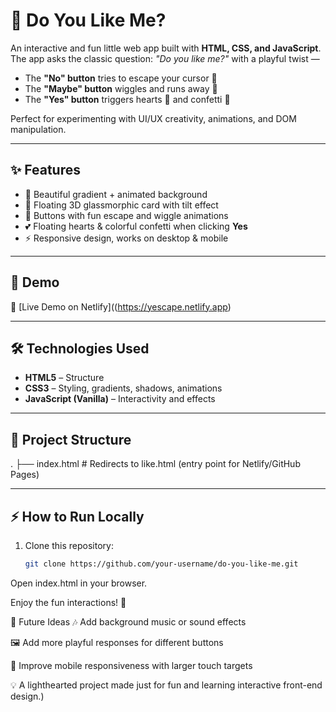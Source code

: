 # 💖 Do You Like Me?  

An interactive and fun little web app built with **HTML, CSS, and JavaScript**.  
The app asks the classic question: *"Do you like me?"* with a playful twist —  
- The **"No" button** tries to escape your cursor 🏃  
- The **"Maybe" button** wiggles and runs away 🤔  
- The **"Yes" button** triggers hearts 💖 and confetti 🎉  

Perfect for experimenting with UI/UX creativity, animations, and DOM manipulation.  

---

## ✨ Features
- 🎨 Beautiful gradient + animated background  
- 🌌 Floating 3D glassmorphic card with tilt effect  
- 🏃 Buttons with fun escape and wiggle animations  
- 💕 Floating hearts & colorful confetti when clicking **Yes**  
- ⚡ Responsive design, works on desktop & mobile  

---

## 🚀 Demo
🔗 [Live Demo on Netlify]((https://yescape.netlify.app) <!-- Replace # with your actual Netlify URL -->

---

## 🛠️ Technologies Used
- **HTML5** – Structure  
- **CSS3** – Styling, gradients, shadows, animations  
- **JavaScript (Vanilla)** – Interactivity and effects  

---

## 📂 Project Structure
.
├── index.html # Redirects to like.html (entry point for Netlify/GitHub Pages)


---

## ⚡ How to Run Locally
1. Clone this repository:
   ```bash
   git clone https://github.com/your-username/do-you-like-me.git
Open index.html in your browser.

Enjoy the fun interactions! 🎉

🌟 Future Ideas
🎶 Add background music or sound effects

🖼️ Add more playful responses for different buttons

📱 Improve mobile responsiveness with larger touch targets

💡 A lighthearted project made just for fun and learning interactive front-end design.)
